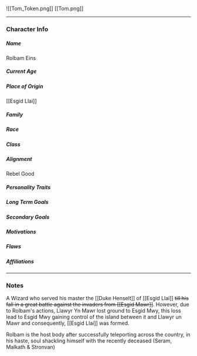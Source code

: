 ![[Tom_Token.png]]
[[Tom.png]]

---
### Character Info

##### Name 
Rolbam Eins

##### Current Age


##### Place of Origin
[[Esgid Llai]]

##### Family


##### Race


##### Class


##### Alignment
Rebel Good

##### Personality Traits


##### Long Term Goals


##### Secondary Goals


##### Motivations


##### Flaws


##### Affiliations


---
### Notes
A Wizard who served his master the [[Duke Henselt]] of [[Esgid Llai]] ~~till his fall in a great battle against the invaders from [[Esgid Mawr]]~~.  However, due to Rolbam's actions, Llawyr Yn Mawr lost ground to Esgid Mwy, this loss lead to Esgid Mwy gaining control of the island between it and Llawyr un Mawr and consequently, [[Esgid Llai]] was formed. 

Rolbam is the host body after successfully teleporting across the country, in his haste, soul shackling himself with the recently deceased (Seram, Malkath & Stronvan)